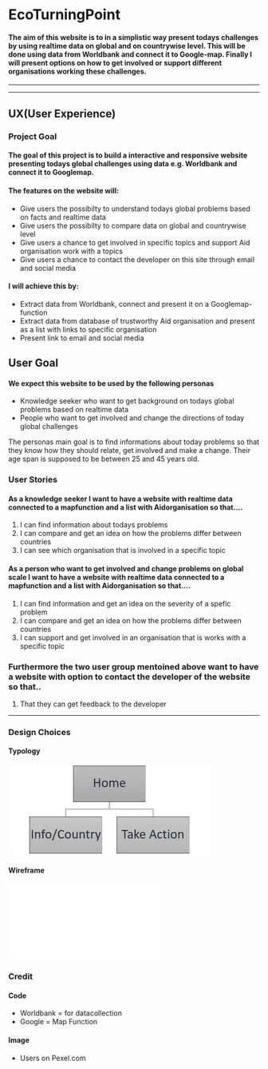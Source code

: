# EcoTurningPoint



#### The aim of this website is to in a simplistic way present todays challenges by using realtime data on global and on countrywise level. This will be done using data from Worldbank and connect it to Google-map. Finally I will present options on how to get involved or support different organisations working these challenges. 
------
-----

## UX(User Experience)

### Project Goal

#### The goal of this project is to build a interactive and responsive website presenting todays global challenges using data e.g. Worldbank and connect it to Googlemap.

#### The features on the website will:
- Give users the possibilty to understand todays global problems based on facts and realtime data
- Give users the possibilty to compare data on global and countrywise level
- Give users a chance to get involved in specific topics and support Aid organisation work with a topics 
- Give users a chance to contact the developer on this site through email and social media

#### I will achieve this by:
- Extract data from Worldbank, connect and present it on a Googlemap-function
- Extract data from database of trustworthy Aid organisation and present as a list with links to specific organisation
- Present link to email and social media

## User Goal

#### We expect this website to be used by the following personas
- Knowledge seeker who want to get background on todays global problems based on realtime data
- People who want to get involved and change the directions of today global challenges

The personas main goal is to find informations about today problems so that they know how they should relate, get involved and make a change. Their age span is supposed to be between 25 and 45 years old.

### User Stories

#### As a knowledge seeker I want to have a website with realtime data connected to a mapfunction and a list with Aidorganisation so that....
1.  I can find information about todays problems
2.  I can compare and get an idea on how the problems differ between countries 
3.  I can see which organisation that is involved in a specific topic

#### As a person who want to get involved and change problems on global scale I want to have a website with realtime data connected to a mapfunction and a list with Aidorganisation so that....
1.  I can find information and get an idea on the severity of a spefic problem
2.  I can compare and get an idea on how the problems differ between countries 
3.  I can support and get involved in an organisation that is works with a specific topic

### Furthermore the two user group mentoined above want to have a website with option to contact the developer of the website so that..
1. That they can get feedback to the developer

-----

### Design Choices

#### Typology
![Typology](assets/wireframe/typo.jpg "Typography EcoTurningPoint")

#### Wireframe
![Wireframe](assets/wireframe/Ecoturningpoint.pdf "Wireframe EcoTurningPoint")


### Credit

#### Code
- Worldbank = for datacollection
- Google = Map Function

#### Image
- Users on Pexel.com 


